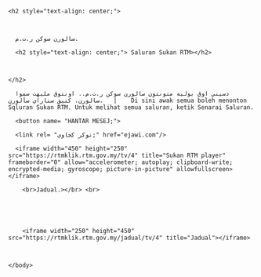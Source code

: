 <title>Sukan RTM</title>

<head>

  <body>

    

    <h2 style="text-align: center;">

      

      سالورن سوكن ر.ت.م.

      <h2 style="text-align: center;"> Saluran Sukan RTM></h2>

      

    </h2>

      دسيني اوق بوليه منونتون سالورن سوكن ر.ت.م.. اونتوق مليهت سموا سالورن، كتيق سناراي سألورن.   |    Di sini awak semua boleh menonton Sqluran Sukan RTM. Untuk melihat semua saluran, ketik Senarai Saluran.

      <button name= "HANTAR MESEJ;">

      <link rel= "توكر كجاوي;" href="ejawi.com"/>

      <iframe width="450" height="250" src="https://rtmklik.rtm.gov.my/tv/4" title="Sukan RTM player" frameborder="0" allow="accelerometer; autoplay; clipboard-write; encrypted-media; gyroscope; picture-in-picture" allowfullscreen></iframe>

        <br>Jadual.></br> <br>

        

        

        <iframe width="250" height="450" src="https://rtmklik.rtm.gov.my/jadual/tv/4" title="Jadual"></iframe>

    

    </body>

  </head>

  </html>
